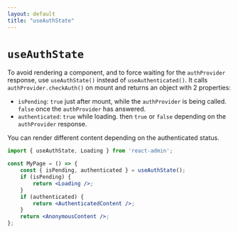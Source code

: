 ```yaml
---
layout: default
title: "useAuthState"
---
```


# `useAuthState`

To avoid rendering a component, and to force waiting for the `authProvider` response, use `useAuthState()` instead of `useAuthenticated()`. It calls `authProvider.checkAuth()` on mount and returns an object with 2 properties:

- `isPending`: `true` just after mount, while the `authProvider` is being called. `false` once the `authProvider` has answered.
- `authenticated`: `true` while loading. then `true` or `false` depending on the `authProvider` response.

You can render different content depending on the authenticated status. 

```jsx
import { useAuthState, Loading } from 'react-admin';

const MyPage = () => {
    const { isPending, authenticated } = useAuthState();
    if (isPending) {
        return <Loading />;
    }
    if (authenticated) {
        return <AuthenticatedContent />;
    } 
    return <AnonymousContent />;
};
```
